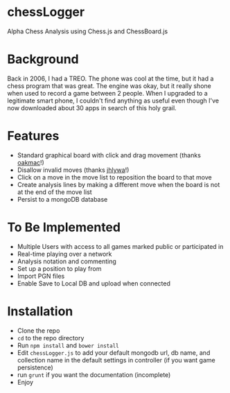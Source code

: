 chessLogger
===========

Alpha Chess Analysis using Chess.js and ChessBoard.js

# Background

Back in 2006, I had a TREO.  The phone was cool at the time, but it had a chess program that was great.  The engine 
was okay, but it really shone when used to record a game between 2 people.  When I upgraded to 
a legitimate smart phone, I couldn't find anything as useful even though I've now downloaded 
about 30 apps in search of this holy grail.


# Features

* Standard graphical board with click and drag movement (thanks [oakmac](https://github.com/oakmac/chessboardjs)!)
* Disallow invalid moves (thanks [jhlywa](https://github.com/jhlywa/chess.js)!)
* Click on a move in the move list to reposition the board to that move
* Create analysis lines by making a different move when the board is not at the end of the move list
* Persist to a mongoDB database


# To Be Implemented

* Multiple Users with access to all games marked public or participated in
* Real-time playing over a network
* Analysis notation and commenting
* Set up a position to play from
* Import PGN files
* Enable Save to Local DB and upload when connected


# Installation

* Clone the repo
* ```cd``` to the repo directory
* Run ```npm install``` and ```bower install```
* Edit ```chessLogger.js``` to add your default mongodb url, db name, and collection name
in the default settings in controller (if you want game persistence)
* run ```grunt``` if you want the documentation (incomplete)
* Enjoy